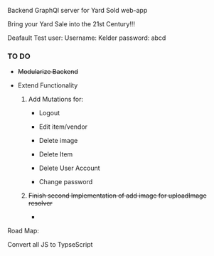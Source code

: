 Backend GraphQl server for Yard Sold web-app

Bring your Yard Sale into the 21st Century!!!

Deafault Test user:
Username: Kelder
password: abcd

### TO DO


- ~~Modularize Backend~~



- Extend Functionality  

  1. Add Mutations for:
    
        - Logout

        - Edit item/vendor

        - Delete image

        - Delete Item

        - Delete User Account

        - Change password
     
  2. ~~Finish second Implementation of add image for uploadImage resolver~~
       
       - 
        




Road Map:

Convert all JS to TypseScript
